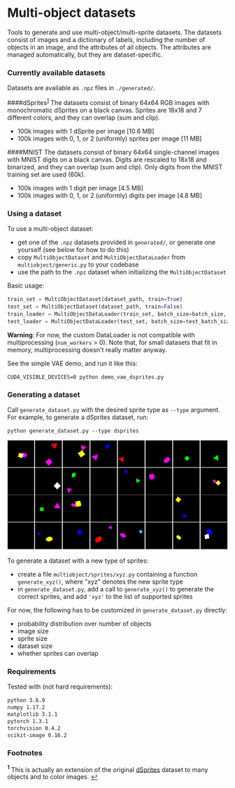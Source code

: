 # Multi-object datasets

Tools to generate and use multi-object/multi-sprite datasets.
The datasets consist of images and a dictionary of labels, including the number
of objects in an image, and the attributes of all objects. The attributes are
managed automatically, but they are dataset-specific.

### Currently available datasets

Datasets are available as `.npz` files in `./generated/`.

####dSprites<sup id="a1">[1](#f1)</sup>
The datasets consist of binary 64x64 RGB images with monochromatic dSprites on a black canvas. 
Sprites are 18x18 and 7 different colors, and they can overlap (sum and clip).
- 100k images with 1 dSprite per image [10.6 MB]
- 100k images with 0, 1, or 2 (uniformly) sprites per image [11 MB]

####MNIST
The datasets consist of binary 64x64 single-channel images with MNIST digits on a black canvas.
Digits are rescaled to 18x18 and binarized, and they can overlap (sum and clip).
Only digits from the MNIST training set are used (60k).
- 100k images with 1 digit per image [4.5 MB]
- 100k images with 0, 1, or 2 (uniformly) digits per image [4.8 MB]


### Using a dataset

To use a multi-object dataset:
- get one of the `.npz` datasets provided in `generated/`, or generate one 
yourself (see below for how to do this)
- copy `MultiObjectDataset` and `MultiObjectDataLoader` from 
`multiobject/generic.py` to your codebase
- use the path to the `.npz` dataset when initializing the `MultiObjectDataset`

Basic usage:
```python
train_set = MultiObjectDataset(dataset_path, train=True)
test_set = MultiObjectDataset(dataset_path, train=False)
train_loader = MultiObjectDataLoader(train_set, batch_size=batch_size, shuffle=True)
test_loader = MultiObjectDataLoader(test_set, batch_size=test_batch_size)
```

**Warning**:
For now, the custom DataLoader is not compatible with multiprocessing (`num_workers` > 0). Note that, for small datasets that fit in memory, multiprocessing doesn't really matter anyway.

See the simple VAE demo, and run it like this:
```
CUDA_VISIBLE_DEVICES=0 python demo_vae_dsprites.py
```


### Generating a dataset

Call `generate_dataset.py` with the desired sprite type as `--type` argument. 
For example, to generate a dSprites dataset, run:
```
python generate_dataset.py --type dsprites
```

![generated samples](./.readme_figs/generated.png)

To generate a dataset with a new type of sprites:
- create a file `multiobject/sprites/xyz.py` containing a function 
`generate_xyz()`, where "xyz" denotes the new sprite type
- in `generate_dataset.py`, add a call to `generate_xyz()` to generate the
correct sprites, and add `'xyz'` to the list of supported sprites

For now, the following has to be customized in `generate_dataset.py` directly:
- probability distribution over number of objects
- image size
- sprite size
- dataset size
- whether sprites can overlap



### Requirements

Tested with (not hard requirements):
```
python 3.6.9
numpy 1.17.2
matplotlib 3.1.1
pytorch 1.3.1
torchvision 0.4.2
scikit-image 0.16.2
```


### Footnotes

<b id="f1"><sup>1</sup></b> This is actually an extension of the original [dSprites](https://github.com/deepmind/dsprites-dataset)
dataset to many objects and to color images. [↩](#a1)

